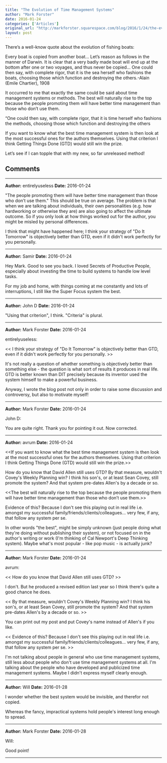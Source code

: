 ```yaml
---
title: "The Evolution of Time Management Systems"
author: "Mark Forster"
date: 2016-01-24
categories: ['Articles']
original_url: "http://markforster.squarespace.com/blog/2016/1/24/the-evolution-of-time-management-systems.html"
layout: post
---
```


There’s a well-know quote about the evolution of fishing boats:

Every boat is copied from another boat… Let’s reason as follows in the manner of Darwin. It is clear that a very badly made boat will end up at the bottom after one or two voyages, and thus never be copied… One could then say, with complete rigor, that it is the sea herself who fashions the boats, choosing those which function and destroying the others.-Alain (Emile Chartier), 1908

It occurred to me that exactly the same could be said about time management systems or methods. The best will naturally rise to the top because the people promoting them will have better time management than those who don’t use them.

“One could then say, with complete rigor, that it is time herself who  fashions the methods, choosing those which function and destroying the  others

If you want to know what the best time management system is then look at the most successful ones for the authors themselves. Using that criterion I think Getting Things Done (GTD) would still win the prize.

Let’s see if I can topple that with my new, so far unreleased method!


## Comments

---

**Author:** entirelyuseless
**Date:** 2016-01-24

"The people promoting them will have better time management than those who don’t use them." This should be true on average. The problem is that when we are talking about individuals, their own personalities (e.g. how hardworking or otherwise they are) are also going to affect the ultimate outcome. So if you only look at how things worked out for the author, you might be misled by personal differences.  
  
I think that might have happened here; I think your strategy of "Do It Tomorrow" is objectively better than GTD, even if it didn't work perfectly for you personally.

---

**Author:** Samir
**Date:** 2016-01-24

Hey Mark. Good to see you back. I loved Secrets of Productive People, especially about investing the time to build systems to handle low level tasks.  
  
For my job and home, with things coming at me constantly and lots of interruptions, I still like the Super Focus system the best.

---

**Author:** John D
**Date:** 2016-01-24

"Using that criterion", I think. "Criteria" is plural.

---

**Author:** Mark Forster
**Date:** 2016-01-24

entirelyuseless:  
  
<< I think your strategy of "Do It Tomorrow" is objectively better than GTD, even if it didn't work perfectly for you personally. >>  
  
It's not really a question of whether something is objectively better than something else - the question is what sort of results it produces in real life. GTD is better known than DIT precisely because its inventor used the system himself to make a powerful business.  
  
Anyway, I wrote the blog post not only in order to raise some discussion and controversy, but also to motivate myself!

---

**Author:** Mark Forster
**Date:** 2016-01-24

John D:  
  
You are quite right. Thank you for pointing it out. Now corrected.

---

**Author:** avrum
**Date:** 2016-01-24

<<If you want to know what the best time management system is then look at the most successful ones for the authors themselves. Using that criterion I think Getting Things Done (GTD) would still win the prize.>>  
  
How do you know that David Allen still uses GTD? By that measure, wouldn't Covey's Weekly Planning win? I think his son's, or at least Sean Covey, still promote the system? And that system pre-dates Allen's by a decade or so.  
  
<<The best will naturally rise to the top because the people promoting them will have better time management than those who don’t use them.>>  
  
Evidence of this? Because I don't see this playing out in real life i.e. amongst my successful family/friends/clients/colleagues... very few, if any, that follow any system per se.   
  
In other words "the best", might be simply unknown (just people doing what they're doing without publishing their system), or not focused on in the author's writing or work (I'm thinking of Cal Newport's Deep Thinking system). Maybe what's most popular - like pop music - is actually junk?

---

**Author:** Mark Forster
**Date:** 2016-01-24

avrum:  
  
<< How do you know that David Allen still uses GTD? >>  
  
I don't. But he produced a revised edition last year so I think there's quite a good chance he does.  
  
<< By that measure, wouldn't Covey's Weekly Planning win? I think his son's, or at least Sean Covey, still promote the system? And that system pre-dates Allen's by a decade or so. >>  
  
You can print out my post and put Covey's name instead of Allen's if you like.  
  
<< Evidence of this? Because I don't see this playing out in real life i.e. amongst my successful family/friends/clients/colleagues... very few, if any, that follow any system per se. >>  
  
I'm not talking about people in general who use time management systems, still less about people who don't use time management systems at all. I'm talking about the people who have developed and publicized time management systems. Maybe I didn't express myself clearly enough.

---

**Author:** Will
**Date:** 2016-01-28

I wonder whether the best system would be invisible, and therefor not copied.  
  
Whereas the fancy, impractical systems hold people's interest long enough to spread.

---

**Author:** Mark Forster
**Date:** 2016-01-28

Will:  
  
Good point!

---
